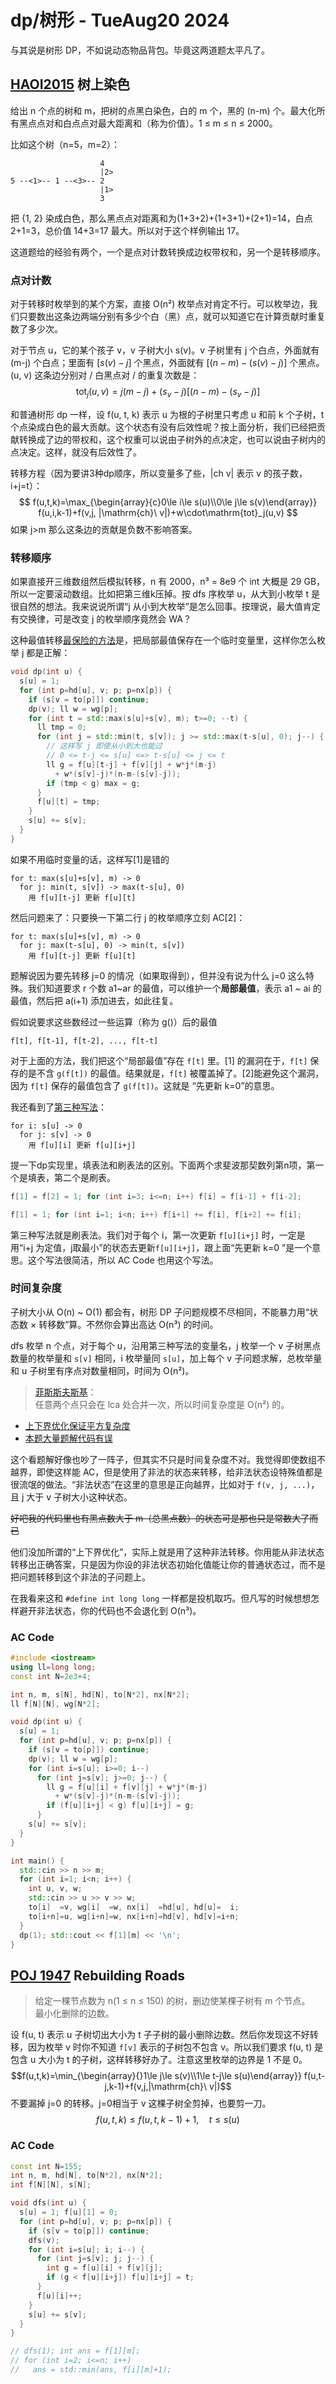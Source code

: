 # dp/树形 - TueAug20 2024
与其说是树形 DP，不如说动态物品背包。毕竟这两道题太平凡了。

## [HAOI2015](https://www.luogu.com.cn/problem/P3177) 树上染色
给出 n 个点的树和 m，把树的点黑白染色，白的 m 个，黑的 (n-m) 个。最大化所有黑点点对和白点点对最大距离和（称为价值）。1 ≤ m ≤ n ≤ 2000。

比如这个树（n=5，m=2）：
```
                    4
                    |2>
5 --<1>-- 1 --<3>-- 2
                    |1>
                    3
```
把 {1, 2} 染成白色，那么黑点点对距离和为(1+3+2)+(1+3+1)+(2+1)=14，白点2+1=3，总价值 14+3=17 最大。所以对于这个样例输出 17。

这道题给的经验有两个，一个是点对计数转换成边权带权和，另一个是转移顺序。

### 点对计数
对于转移时枚举到的某个方案，直接 O(n²) 枚举点对肯定不行。可以枚举边，我们只要数出这条边两端分别有多少个白（黑）点，就可以知道它在计算贡献时重复数了多少次。

对于节点 u，它的某个孩子 v，v 子树大小 s(v)。v 子树里有 j 个白点，外面就有 (m-j) 个白点；里面有 $[s(v)-j]$ 个黑点，外面就有 $[(n-m)-(s(v)-j)]$ 个黑点。(u, v) 这条边分别对 / 白黑点对 / 的重复次数是：
$$\mathrm{tot}_j(u,v)=j(m-j)+(s_v-j)[(n-m)-(s_v-j)]$$

和普通树形 dp 一样，设 f(u, t, k) 表示 u 为根的子树里只考虑 u 和前 k 个子树，t 个点染成白色的最大贡献。这个状态有没有后效性呢？按上面分析，我们已经把贡献转换成了边的带权和，这个权重可以说由子树外的点决定，也可以说由子树内的点决定。这样，就没有后效性了。

转移方程（因为要讲3种dp顺序，所以变量多了些，|ch v| 表示 v 的孩子数，i+j=t）：
$$
f(u,t,k)=\max_{\begin{array}{c}0\le i\le s(u)\\0\le j\le s(v)\end{array}}
f(u,i,k-1)+f(v,j, |\mathrm{ch}\ v|)+w\cdot\mathrm{tot}_j(u,v)
$$
如果 j>m 那么这条边的贡献是负数不影响答案。

### 转移顺序
如果直接开三维数组然后模拟转移，n 有 2000，n³ = 8e9 个 int 大概是 29 GB，所以一定要滚动数组。比如把第三维k压掉。按 dfs 序枚举 u，从大到小枚举 t 是很自然的想法。我来说说所谓“j 从小到大枚举”是怎么回事。按理说，最大值肯定有交换律，可是改变 j 的枚举顺序竟然会 WA？

这种最值转移[最保险的方法](https://www.luogu.com.cn/discuss/702385)是，把局部最值保存在一个临时变量里，这样你怎么枚举 j 都是正解：
```cpp
void dp(int u) {
  s[u] = 1;
  for (int p=hd[u], v; p; p=nx[p]) {
    if (s[v = to[p]]) continue;
    dp(v); ll w = wg[p];
    for (int t = std::max(s[u]+s[v], m); t>=0; --t) {
      ll tmp = 0;
      for (int j = std::min(t, s[v]); j >= std::max(t-s[u], 0); j--) {
        // 这样写 j 即使从小到大也能过
        // 0 <= t-j <= s[u] <=> t-s[u] <= j <= t
        ll g = f[u][t-j] + f[v][j] + w*j*(m-j)
          + w*(s[v]-j)*(n-m-(s[v]-j));
        if (tmp < g) max = g;
      }
      f[u][t] = tmp;
    }
    s[u] += s[v];
  }
}
```
如果不用临时变量的话，这样写\[1\]是错的
```
for t: max(s[u]+s[v], m) -> 0
  for j: min(t, s[v]) -> max(t-s[u], 0)
    用 f[u][t-j] 更新 f[u][t]
```
然后问题来了：只要换一下第二行 j 的枚举顺序立刻 AC\[2\]：
```
for t: max(s[u]+s[v], m) -> 0
  for j: max(t-s[u], 0) -> min(t, s[v])
    用 f[u][t-j] 更新 f[u][t]
```
题解说因为要先转移 j=0 的情况（如果取得到），但并没有说为什么 j=0 这么特殊。我们知道要求 r 个数 a1~ar 的最值，可以维护一个**局部最值**，表示 a1 ~ ai 的最值，然后把 a(i+1) 添加进去，如此往复。

假如说要求这些数经过一些运算（称为 g()）后的最值
```
f[t], f[t-1], f[t-2], ..., f[t-t]
```
对于上面的方法，我们把这个“局部最值”存在 `f[t]` 里。\[1\] 的漏洞在于，`f[t]` 保存的是不含 `g(f[t])` 的最值。结果就是，`f[t]` 被覆盖掉了。\[2\]能避免这个漏洞，因为 `f[t]` 保存的最值包含了 `g(f[t])`。这就是 “先更新 k=0”的意思。

我还看到了[第三种写法](https://www.luogu.com.cn/article/ru1g7107)：
```
for i: s[u] -> 0
  for j: s[v] -> 0
    用 f[u][i] 更新 f[u][i+j]
```
提一下dp实现里，填表法和刷表法的区别。下面两个求斐波那契数列第n项，第一个是填表，第二个是刷表。
```cpp
f[1] = f[2] = 1; for (int i=3; i<=n; i++) f[i] = f[i-1] + f[i-2];

f[1] = 1; for (int i=1; i<n; i++) f[i+1] += f[i], f[i+2] += f[i];
```
第三种写法就是刷表法。我们对于每个 i，第一次更新 `f[u][i+j]` 时，一定是用“i+j 为定值，j取最小”的状态去更新`f[u][i+j]`，跟上面“先更新 k=0 ”是一个意思。这个写法很简洁，所以 AC Code 也用这个写法。

### 时间复杂度
子树大小从 O(n) ~ O(1) 都会有，树形 DP 子问题规模不尽相同，不能暴力用“状态数 × 转移数”算。不然你会算出高达 O(n³) 的时间。

dfs 枚举 n 个点，对于每个 u，沿用第三种写法的变量名，j 枚举一个 v 子树黑点数量的枚举量和 `s[v]` 相同，i 枚举量同 `s[u]`，加上每个 v 子问题求解，总枚举量和 u 子树里有序点对数量相同，时间为 O(n²)。

> [菲斯斯夫斯基](https://www.luogu.com.cn/article/0bm5ce54)：<br/>
> 任意两个点只会在 lca 处合并一次，所以时间复杂度是 O(n²) 的。

- [上下界优化保证平方复杂度](https://www.luogu.com.cn/discuss/708044)
- [本题大量题解代码有误](https://www.luogu.com.cn/discuss/808933)

这个看题解好像也吵了一阵子，但其实不只是时间复杂度不对。我觉得即使数组不越界，即使这样能 AC，但是使用了非法的状态来转移，给非法状态设特殊值都是很流氓的做法。“非法状态”在这里的意思是正向越界，比如对于 `f(v, j, ...)`，且 j 大于 v 子树大小这种状态。

~~好吧我的代码里也有黑点数大于 m（总黑点数）的状态可是那也只是常数大了而已~~

他们没加所谓的“上下界优化”，实际上就是用了这种非法转移。你用能从非法状态转移出正确答案，只是因为你设的非法状态初始化值能让你的普通状态过，而不是把问题转移到这个非法的子问题上。

在我看来这和 `#define int long long` 一样都是投机取巧。但凡写的时候想想怎样避开非法状态，你的代码也不会退化到 O(n³)。

### AC Code
```cpp
#include <iostream>
using ll=long long;
const int N=2e3+4;

int n, m, s[N], hd[N], to[N*2], nx[N*2];
ll f[N][N], wg[N*2];

void dp(int u) {
  s[u] = 1;
  for (int p=hd[u], v; p; p=nx[p]) {
    if (s[v = to[p]]) continue;
    dp(v); ll w = wg[p];
    for (int i=s[u]; i>=0; i--)
      for (int j=s[v]; j>=0; j--) {
        ll g = f[u][i] + f[v][j] + w*j*(m-j)
          + w*(s[v]-j)*(n-m-(s[v]-j));
        if (f[u][i+j] < g) f[u][i+j] = g;
      }
    s[u] += s[v];
  }
}

int main() {
  std::cin >> n >> m;
  for (int i=1; i<n; i++) {
    int u, v, w;
    std::cin >> u >> v >> w;
    to[i]  =v, wg[i]  =w, nx[i]  =hd[u], hd[u]=  i;
    to[i+n]=u, wg[i+n]=w, nx[i+n]=hd[v], hd[v]=i+n;
  }
  dp(1); std::cout << f[1][m] << '\n';
}
```

## [POJ 1947](http://poj.org/problem?id=1947) Rebuilding Roads
> 给定一棵节点数为 n(1 ≤ n ≤ 150) 的树，删边使某棵子树有 m 个节点。<br/>
> 最小化删除的边数。

设 f(u, t) 表示 u 子树切出大小为 t 子子树的最小删除边数。然后你发现这不好转移，因为枚举 v 时你不知道 `f[v]` 表示的子树包不包含 v。所以我们要求 f(u, t) 是包含 u 大小为 t 的子树，这样转移好办了。注意这里枚举的边界是 1 不是 0。
$$f(u,t,k)=\min_{\begin{array}{}1\le j\le s(v)\\1\le t-j\le s(u)\end{array}}
f(u,t-j,k-1)+f(v,j,|\mathrm{ch}\ v|)$$
不要漏掉 j=0 的转移。j=0相当于 v 这棵子树全剪掉，也要剪一刀。
$$f(u,t,k)\le f(u,t,k-1)+1,\quad t\le s(u)$$

### AC Code
```cpp
const int N=155;
int n, m, hd[N], to[N*2], nx[N*2];
int f[N][N], s[N];

void dfs(int u) {
  s[u] = 1; f[u][1] = 0;
  for (int p=hd[u], v; p; p=nx[p]) {
    if (s[v = to[p]]) continue;
    dfs(v);
    for (int i=s[u]; i; i--) {
      for (int j=s[v]; j; j--) {
        int g = f[u][i] + f[v][j];
        if (g < f[u][i+j]) f[u][i+j] = t;
      }
      f[u][i]++;
    }
    s[u] += s[v];
  }
}

// dfs(1); int ans = f[1][m];
// for (int i=2; i<=n; i++)
//   ans = std::min(ans, f[i][m]+1);
```
